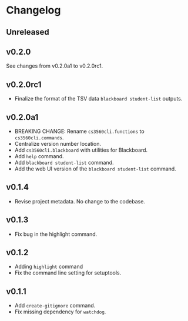 # Changelog

## Unreleased

## v0.2.0

See changes from v0.2.0a1 to v0.2.0rc1.

## v0.2.0rc1

- Finalize the format of the TSV data `blackboard student-list` outputs.

## v0.2.0a1

- BREAKING CHANGE: Rename `cs3560cli.functions` to `cs3560cli.commands`.
- Centralize version number location.
- Add `cs3560cli.blackboard` with utilities for Blackboard.
- Add `help` command.
- Add `blackboard student-list` command.
- Add the web UI version of the `blackboard student-list` command.

## v0.1.4

- Revise project metadata. No change to the codebase.

## v0.1.3

- Fix bug in the highlight command.

## v0.1.2

- Adding `highlight` command
- Fix the command line setting for setuptools.

## v0.1.1

- Add `create-gitignore` command.
- Fix missing dependency for `watchdog`.
